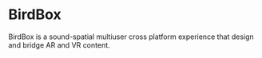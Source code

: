 # BirdBox
BirdBox is a sound-spatial multiuser cross platform experience that design and bridge AR and VR content. 
